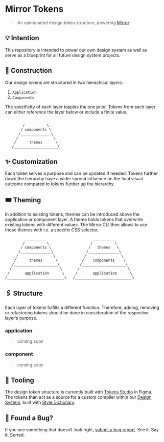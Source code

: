 # Mirror Tokens

> An opinionated design token structure, powering [Mirror](https://github.com/magicasaservice/mirror)

## 💡 Intention

This repository is intended to power our own design system as well as serve as a blueprint for all future design system projects.

## 🚧 Construction

Our design tokens are structured in two hierachical layers:

1. `Application`
2. `Components`

The specificity of each layer topples the one prior. Tokens from each layer can either reference the layer below or include a finite value.

```
         __________
        /          \
       / components \
      /______________\
     /                \
    /      themes      \
   /____________________\
```

## ✨ Customization

Each token serves a purpose and can be updated if needed. Tokens further down the hierarchy have a wider spread influence on the final visual outcome compared to tokens further up the hierarchy. 

## 🎟️ Theming

In addition to existing tokens, themes can be introduced above the application or component layer. A theme holds tokens that overwrite existing tokens with different values. The Mirror CLI then allows to use those themes with i.e. a specific CSS selector.

```
         __________                     __________
        /          \                   /          \
       / components \                 /   themes   \
      /______________\               /______________\
     /                \             /                \
    /      themes      \           /    components    \
   /____________________\         /____________________\
  /                      \       /                      \
 /       application      \     /       application      \
/__________________________\   /__________________________\
```

## 🖇️ Structure

Each layer of tokens fulfills a different function. Therefore, adding, removing or refactoring tokens should be done in consideration of the respective layer’s purpose.

### application

> coming soon

### component

> coming soon


## 🧰 Tooling

The design token structure is currently built with [Tokens Studio](https://tokens.studio/) in Figma. The tokens than act as a source for a custom compiler within our [Design System](https://github.com/magicasaservice/design-system), built with [Style Dictionary](https://github.com/amzn/style-dictionary).

## 🐛 Found a Bug?

If you see something that doesn’t look right, [submit a bug report](https://github.com/magicasaservice/design-tokens/issues/new?assignees=&labels=bug%2Cpending+triage&template=bug_report.yml). See it. Say it. Sorted.
